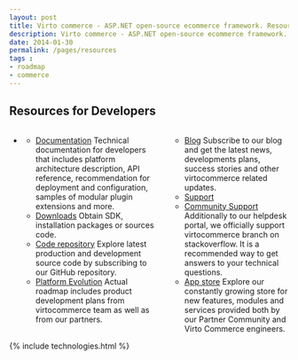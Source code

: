 ```yaml
---
layout: post
title: Virto commerce - ASP.NET open-source ecommerce framework. Resources
description: Virto commerce - ASP.NET open-source ecommerce framework. Resources
date: 2014-01-30
permalink: /pages/resources
tags : 
- roadmap
- commerce
---
```

<article role="main" class="main">
	<!-- Roadmap -->
	<div class="roadmap __responsive">
		<h1 class="title">Resources for Developers</h1>
		<ul class="list">
			<li class="list-item">
				<div class="columns">
					<div class="column">
						<div class="block">
							<ul class="list">
								<li>
									<span class="title">
										<a href="http://docs.virtocommerce.com/" target="_blank" rel="nofollow">Documentation</a>
									</span>
									<span class="descr">Technical documentation for developers that includes platform architecture description, API reference, recommendation for
deployment and configuration, samples of modular plugin extensions and more.</span>
								</li>
								<li>
									<span class="title">
										<a href="/try-now-download">Downloads</a>
									</span>
									<span class="descr">Obtain SDK, installation packages or sources code.
								</li>
								<li>
									<span class="title">
										<a href="https://github.com/VirtoCommerce/vc-community/" target="_blank" rel="nofollow">Code repository</a>
									</span>
									<span class="descr">Explore latest production and development source code by subscribing to our GitHub repository.
								</li>
								<li>
									<span class="title">
										<a href="/roadmap" >Platform Evolution</a>
									</span>
									<span class="descr">Actual roadmap includes product development plans from virtocommerce team as well as from our partners.</span>
								</li>
							</ul>
						</div>
					</div>
					<div class="column">
						<div class="block">
							<ul class="list">
								<li>
									<span class="title">
										<a href="http://blog.virtocommerce.com/" target="_blank" rel="nofollow">Blog</a>
									</span>
									<span class="descr">Subscribe to our blog and get the latest news, developments plans, success
stories and other virtocommerce related updates.
								</li>
								<li>
									<span class="title">
										<a href="http://help.virtocommerce.com/support/home" target="_blank" rel="nofollow">Support</a>
									</span>
								<li>
									<span class="title">
										<a href="http://stackoverflow.com/questions/tagged/virtocommerce" target="_blank" rel="nofollow">Community Support</a>
									</span>
									<span class="descr">Additionally to our helpdesk portal, we officially support
virtocommerce branch on stackoverflow. It is a recommended way to get answers to your technical questions.</span>
								</li>
								<li>
									<span class="title">
										<a href="/apps">App store</a>
									</span>
<span class="descr">Explore our constantly growing store for new features, modules and services provided both by our Partner Community and Virto Commerce engineers.</span>
								</li>
							</ul>
						</div>
					</div>
				</div>
			</li>
		</ul>
	</div>
	{% include technologies.html %}
</article>
